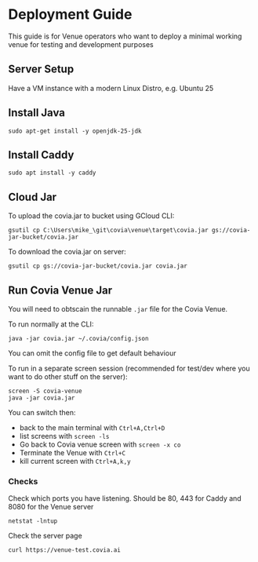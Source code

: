 # Deployment Guide

This guide is for Venue operators who want to deploy a minimal working venue for testing and development purposes

## Server Setup

Have a VM instance with a modern Linux Distro, e.g. Ubuntu 25

## Install Java

```
sudo apt-get install -y openjdk-25-jdk
```

## Install Caddy

```
sudo apt install -y caddy
```

## Cloud Jar 

To upload the covia.jar to bucket using GCloud CLI:

```
gsutil cp C:\Users\mike_\git\covia\venue\target\covia.jar gs://covia-jar-bucket/covia.jar
```

To download the covia.jar on server:

```
gsutil cp gs://covia-jar-bucket/covia.jar covia.jar
```


## Run Covia Venue Jar

You will need to obtscain the runnable `.jar` file for the Covia Venue.

To run normally at the CLI:

```
java -jar covia.jar ~/.covia/config.json
```

You can omit the config file to get default behaviour

To run in a separate screen session (recommended for test/dev where you want to do other stuff on the server):

```
screen -S covia-venue
java -jar covia.jar
```

You can switch then:

- back to the main terminal with `Ctrl+A,Ctrl+D`
- list screens with `screen -ls`
- Go back to Covia venue screen with `screen -x co`
- Terminate the Venue with `Ctrl+C`
- kill current screen with `Ctrl+A,k,y`

### Checks

Check which ports you have listening. Should be 80, 443 for Caddy and 8080 for the Venue server

```
netstat -lntup
```

Check the server page

```
curl https://venue-test.covia.ai
```